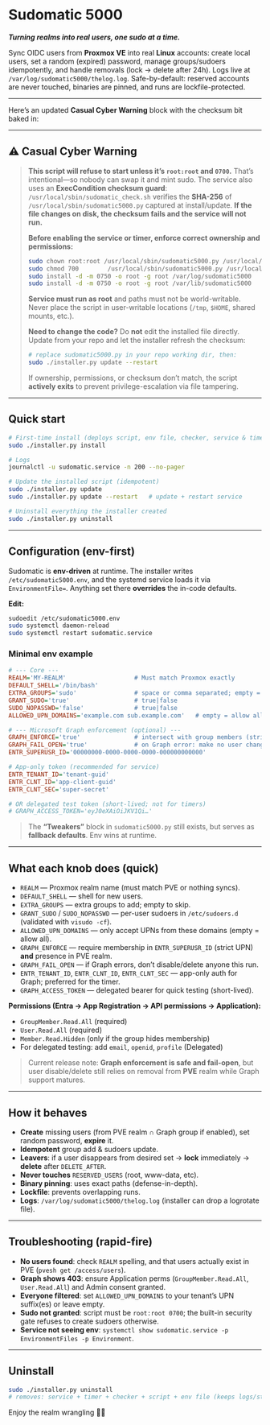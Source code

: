# Sudomatic 5000

***Turning realms into real users, one sudo at a time.***

Sync OIDC users from **Proxmox VE** into real **Linux** accounts: create local users, set a random (expired) password, manage groups/sudoers idempotently, and handle removals (lock → delete after 24h). Logs live at `/var/log/sudomatic5000/thelog.log`. Safe-by-default: reserved accounts are never touched, binaries are pinned, and runs are lockfile-protected.

---
Here’s an updated **Casual Cyber Warning** block with the checksum bit baked in:

---

## ⚠️ Casual Cyber Warning

> **This script will refuse to start unless it’s `root:root` and `0700`.**
> That’s intentional—so nobody can swap it and mint sudo. The service also uses an **ExecCondition checksum guard**: `/usr/local/sbin/sudomatic_check.sh` verifies the **SHA-256** of `/usr/local/sbin/sudomatic5000.py` captured at install/update.
> **If the file changes on disk, the checksum fails and the service will not run.**
>
> **Before enabling the service or timer, enforce correct ownership and permissions:**
>
> ```bash
> sudo chown root:root /usr/local/sbin/sudomatic5000.py /usr/local/sbin/sudomatic_check.sh
> sudo chmod 700        /usr/local/sbin/sudomatic5000.py /usr/local/sbin/sudomatic_check.sh
> sudo install -d -m 0750 -o root -g root /var/log/sudomatic5000
> sudo install -d -m 0750 -o root -g root /var/lib/sudomatic5000
> ```
>
> **Service must run as root** and paths must not be world-writable. Never place the script in user-writable locations (`/tmp`, `$HOME`, shared mounts, etc.).
>
> **Need to change the code?** Do **not** edit the installed file directly. Update from your repo and let the installer refresh the checksum:
>
> ```bash
> # replace sudomatic5000.py in your repo working dir, then:
> sudo ./installer.py update --restart
> ```
>
> If ownership, permissions, or checksum don’t match, the script **actively exits** to prevent privilege-escalation via file tampering.

---


## Quick start

```bash
# First-time install (deploys script, env file, checker, service & timer)
sudo ./installer.py install

# Logs
journalctl -u sudomatic.service -n 200 --no-pager

# Update the installed script (idempotent)
sudo ./installer.py update
sudo ./installer.py update --restart   # update + restart service

# Uninstall everything the installer created
sudo ./installer.py uninstall
```

---

## Configuration (env-first)

Sudomatic is **env-driven** at runtime. The installer writes `/etc/sudomatic5000.env`, and the systemd service loads it via `EnvironmentFile=`. Anything set there **overrides** the in-code defaults.

**Edit:**

```bash
sudoedit /etc/sudomatic5000.env
sudo systemctl daemon-reload
sudo systemctl restart sudomatic.service
```

### Minimal env example

```ini
# --- Core ---
REALM='MY-REALM'                   # Must match Proxmox exactly
DEFAULT_SHELL='/bin/bash'
EXTRA_GROUPS='sudo'                # space or comma separated; empty = none
GRANT_SUDO='true'                  # true|false
SUDO_NOPASSWD='false'              # true|false
ALLOWED_UPN_DOMAINS='example.com sub.example.com'   # empty = allow all

# --- Microsoft Graph enforcement (optional) ---
GRAPH_ENFORCE='true'               # intersect with group members (strict UPN)
GRAPH_FAIL_OPEN='true'             # on Graph error: make no user changes
ENTR_SUPERUSR_ID='00000000-0000-0000-0000-000000000000'

# App-only token (recommended for service)
ENTR_TENANT_ID='tenant-guid'
ENTR_CLNT_ID='app-client-guid'
ENTR_CLNT_SEC='super-secret'

# OR delegated test token (short-lived; not for timers)
# GRAPH_ACCESS_TOKEN='eyJ0eXAiOiJKV1Qi…'
```

> The **“Tweakers”** block in `sudomatic5000.py` still exists, but serves as **fallback defaults**. Env wins at runtime.

---

## What each knob does (quick)

* `REALM` — Proxmox realm name (must match PVE or nothing syncs).
* `DEFAULT_SHELL` — shell for new users.
* `EXTRA_GROUPS` — extra groups to add; empty to skip.
* `GRANT_SUDO` / `SUDO_NOPASSWD` — per-user sudoers in `/etc/sudoers.d` (validated with `visudo -cf`).
* `ALLOWED_UPN_DOMAINS` — only accept UPNs from these domains (empty = allow all).
* `GRAPH_ENFORCE` — require membership in `ENTR_SUPERUSR_ID` (strict UPN) **and** presence in PVE realm.
* `GRAPH_FAIL_OPEN` — if Graph errors, don’t disable/delete anyone this run.
* `ENTR_TENANT_ID`, `ENTR_CLNT_ID`, `ENTR_CLNT_SEC` — app-only auth for Graph; preferred for the timer.
* `GRAPH_ACCESS_TOKEN` — delegated bearer for quick testing (short-lived).

**Permissions (Entra → App Registration → API permissions → Application):**

* `GroupMember.Read.All` (required)
* `User.Read.All` (required)
* `Member.Read.Hidden` (only if the group hides membership)
* For delegated testing: add `email`, `openid`, `profile` (Delegated)

> Current release note: **Graph enforcement is safe and fail-open**, but user disable/delete still relies on removal from **PVE** realm while Graph support matures.

---

## How it behaves

* **Create** missing users (from PVE realm ∩ Graph group if enabled), set random password, **expire** it.
* **Idempotent** group add & sudoers update.
* **Leavers**: if a user disappears from desired set → **lock** immediately → **delete** after `DELETE_AFTER`.
* **Never touches** `RESERVED_USERS` (root, www-data, etc).
* **Binary pinning**: uses exact paths (defense-in-depth).
* **Lockfile**: prevents overlapping runs.
* **Logs**: `/var/log/sudomatic5000/thelog.log` (installer can drop a logrotate file).

---

## Troubleshooting (rapid-fire)

* **No users found**: check `REALM` spelling, and that users actually exist in PVE (`pvesh get /access/users`).
* **Graph shows 403**: ensure Application perms (`GroupMember.Read.All`, `User.Read.All`) and Admin consent granted.
* **Everyone filtered**: set `ALLOWED_UPN_DOMAINS` to your tenant’s UPN suffix(es) or leave empty.
* **Sudo not granted**: script must be `root:root 0700`; the built-in security gate refuses to create sudoers otherwise.
* **Service not seeing env**: `systemctl show sudomatic.service -p EnvironmentFiles -p Environment`.

---

## Uninstall

```bash
sudo ./installer.py uninstall
# removes: service + timer + checker + script + env file (keeps logs/state)
```

Enjoy the realm wrangling 🧙‍♂️
